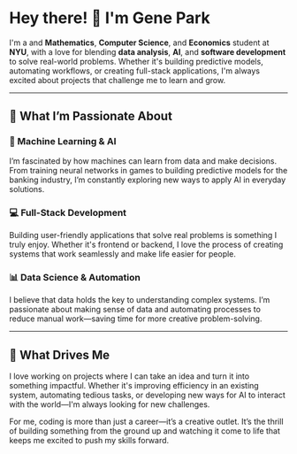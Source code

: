 # Hey there! 👋 I'm Gene Park

I'm a and **Mathematics**, **Computer Science**, and **Economics** student at **NYU**, with a love for blending **data analysis**, **AI**, and **software development** to solve real-world problems. Whether it's building predictive models, automating workflows, or creating full-stack applications, I'm always excited about projects that challenge me to learn and grow.

---

## 🚀 **What I’m Passionate About**

### **🧠 Machine Learning & AI**
I’m fascinated by how machines can learn from data and make decisions. From training neural networks in games to building predictive models for the banking industry, I’m constantly exploring new ways to apply AI in everyday solutions.

### **💻 Full-Stack Development**
Building user-friendly applications that solve real problems is something I truly enjoy. Whether it's frontend or backend, I love the process of creating systems that work seamlessly and make life easier for people.

### **📊 Data Science & Automation**
I believe that data holds the key to understanding complex systems. I’m passionate about making sense of data and automating processes to reduce manual work—saving time for more creative problem-solving.

---

## 🌱 **What Drives Me**

I love working on projects where I can take an idea and turn it into something impactful. Whether it's improving efficiency in an existing system, automating tedious tasks, or developing new ways for AI to interact with the world—I'm always looking for new challenges.  

For me, coding is more than just a career—it’s a creative outlet. It’s the thrill of building something from the ground up and watching it come to life that keeps me excited to push my skills forward.
